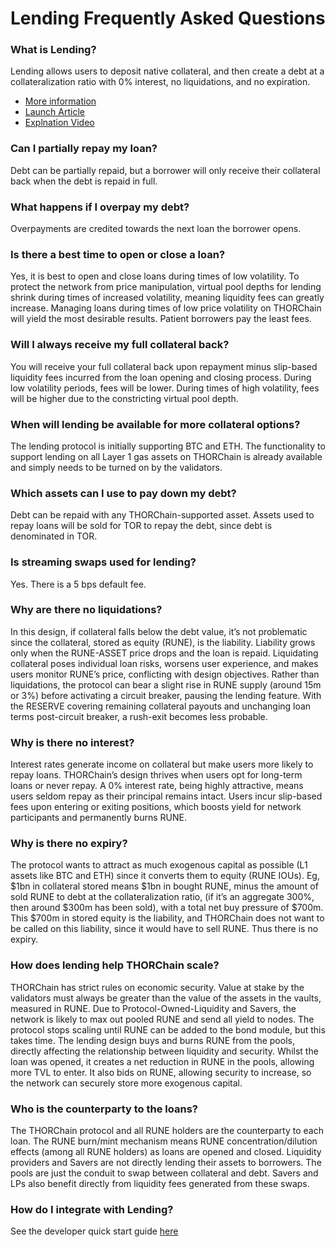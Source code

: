 # Lending Frequently Asked Questions

### What is Lending?

Lending allows users to deposit native collateral, and then create a debt at a collateralization ratio with 0% interest, no liquidations, and no expiration.

* [More information](../thorchain-finance/lending.md)
* [Launch Article](https://medium.com/thorchain/lending-on-thorchain-646bbf2e6e1b)
* [Explnation Video](https://youtu.be/AaqHG00RJks)

### Can I partially repay my loan?

Debt can be partially repaid, but a borrower will only receive their collateral back when the debt is repaid in full.

### What happens if I overpay my debt?

Overpayments are credited towards the next loan the borrower opens.

### Is there a best time to open or close a loan?

Yes, it is best to open and close loans during times of low volatility. To protect the network from price manipulation, virtual pool depths for lending shrink during times of increased volatility, meaning liquidity fees can greatly increase. Managing loans during times of low price volatility on THORChain will yield the most desirable results. Patient borrowers pay the least fees.

### Will I always receive my full collateral back?

You will receive your full collateral back upon repayment minus slip-based liquidity fees incurred from the loan opening and closing process. During low volatility periods, fees will be lower. During times of high volatility, fees will be higher due to the constricting virtual pool depth.

### When will lending be available for more collateral options?

The lending protocol is initially supporting BTC and ETH. The functionality to support lending on all Layer 1 gas assets on THORChain is already available and simply needs to be turned on by the validators.

### Which assets can I use to pay down my debt?

Debt can be repaid with any THORChain-supported asset. Assets used to repay loans will be sold for TOR to repay the debt, since debt is denominated in TOR.

### Is streaming swaps used for lending?

Yes. There is a 5 bps default fee.

### Why are there no liquidations?

In this design, if collateral falls below the debt value, it’s not problematic since the collateral, stored as equity (RUNE), is the liability. Liability grows only when the RUNE-ASSET price drops and the loan is repaid. Liquidating collateral poses individual loan risks, worsens user experience, and makes users monitor RUNE’s price, conflicting with design objectives. Rather than liquidations, the protocol can bear a slight rise in RUNE supply (around 15m or 3%) before activating a circuit breaker, pausing the lending feature. With the RESERVE covering remaining collateral payouts and unchanging loan terms post-circuit breaker, a rush-exit becomes less probable.

### Why is there no interest?

Interest rates generate income on collateral but make users more likely to repay loans. THORChain’s design thrives when users opt for long-term loans or never repay. A 0% interest rate, being highly attractive, means users seldom repay as their principal remains intact. Users incur slip-based fees upon entering or exiting positions, which boosts yield for network participants and permanently burns RUNE.

### Why is there no expiry?

The protocol wants to attract as much exogenous capital as possible (L1 assets like BTC and ETH) since it converts them to equity (RUNE IOUs). Eg, $1bn in collateral stored means $1bn in bought RUNE, minus the amount of sold RUNE to debt at the collateralization ratio, (if it’s an aggregate 300%, then around $300m has been sold), with a total net buy pressure of $700m. This $700m in stored equity is the liability, and THORChain does not want to be called on this liability, since it would have to sell RUNE. Thus there is no expiry.

### How does lending help THORChain scale?

THORChain has strict rules on economic security. Value at stake by the validators must always be greater than the value of the assets in the vaults, measured in RUNE. Due to Protocol-Owned-Liquidity and Savers, the network is likely to max out pooled RUNE and send all yield to nodes. The protocol stops scaling until RUNE can be added to the bond module, but this takes time. The lending design buys and burns RUNE from the pools, directly affecting the relationship between liquidity and security. Whilst the loan was opened, it creates a net reduction in RUNE in the pools, allowing more TVL to enter. It also bids on RUNE, allowing security to increase, so the network can securely store more exogenous capital.

### Who is the counterparty to the loans?

The THORChain protocol and all RUNE holders are the counterparty to each loan. The RUNE burn/mint mechanism means RUNE concentration/dilution effects (among all RUNE holders) as loans are opened and closed. Liquidity providers and Savers are not directly lending their assets to borrowers. The pools are just the conduit to swap between collateral and debt. Savers and LPs also benefit directly from liquidity fees generated from these swaps.

### How do I integrate with Lending?

See the developer quick start guide [here](https://dev.thorchain.org/lending/quick-start-guide.html)
